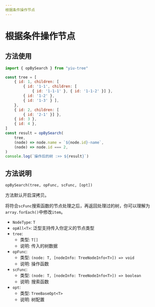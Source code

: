 ```yaml
---
根据条件操作节点
---
```


# 根据条件操作节点

## 方法使用

```js
import { opBySearch } from "yiu-tree"

const tree = [
    { id: 1, children: [
        { id: '1-1', children: [
            { id: '1-1-1' }, { id: '1-1-2' }] },
        { id: '1-2' },
        { id: '1-3' } ],
    },
    { id: 2, children: [
        { id: '2-1' }] },
    { id: 3 },
    { id: 4 },
]
const result = opBySearch(
    tree,
    (node) => node.name = `${node.id}-name`,
    (node) => node.id === 2,
)
console.log(`操作后的树 :>> ${result}`)
```

## 方法说明

```plaintext
opBySearch(tree, opFunc, scFunc, [opt])
```

方法默认开启深拷贝。

将符合`scFunc`搜索函数的节点处理之后，再返回处理过的树，你可以理解为`array.forEach()`中修改`item`。

- `NodeType`: `T`
- `opAll<T>`: 泛型支持传入你定义的节点类型
- `tree`:
  - 类型: `T[]`
  - 说明: 传入的树数据
- `opFunc`:
  - 类型: `(node: T, [nodeInfo: TreeNodeInfo<T>]) => void`
  - 说明: 操作函数
- `scFunc`:
  - 类型: `(node: T, [nodeInfo: TreeNodeInfo<T>]) => boolean`
  - 说明: 搜索函数
- `opt`:
  - 类型: `TreeBaseOpt<T>`
  - 说明: 树配置
